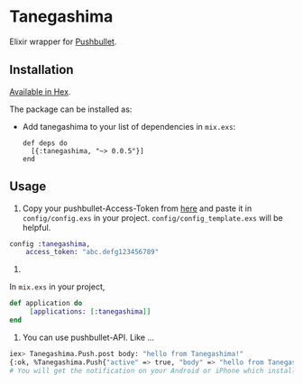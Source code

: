 # Tanegashima

Elixir wrapper for [Pushbullet](https://www.pushbullet.com/).

## Installation

[Available in Hex](https://hex.pm).

The package can be installed as:

  * Add tanegashima to your list of dependencies in `mix.exs`:

        def deps do
          [{:tanegashima, "~> 0.0.5"}]
        end

## Usage

1. Copy your pushbullet-Access-Token from [here](https://www.pushbullet.com/#settings) and paste it in `config/config.exs` in your project. `config/config_template.exs` will be helpful.
```elixir
config :tanegashima,
    access_token: "abc.defg123456789"
```
1.
In `mix.exs` in your project,
```elixir
def application do
     [applications: [:tanegashima]]
end
```
1.  You can use pushbullet-API. Like ...
```bash
iex> Tanegashima.Push.post body: "hello from Tanegashima!"
{:ok, %Tanegashima.Push{"active" => true, "body" => "hello from Tanegashima!", ...}
# You will get the notification on your Android or iPhone which installed Pushbullet apps.
```
